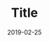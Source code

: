---
myid: 1
date: '2019-02-25'
title: Title
description: 'Some description'
logo: /img/reactlogo.svg
published: false
---